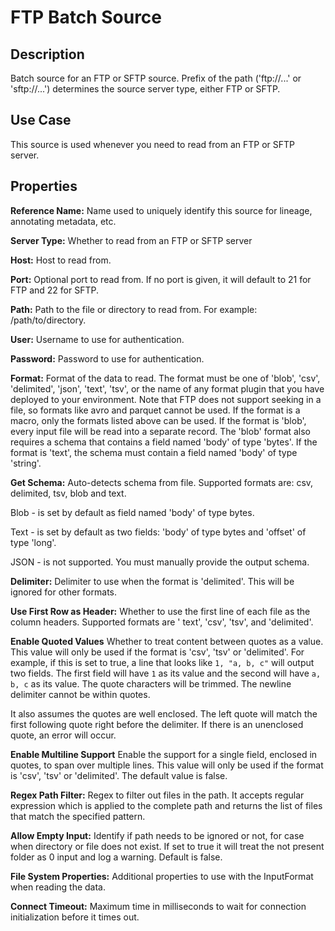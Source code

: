 # FTP Batch Source

Description
-----------
Batch source for an FTP or SFTP source. Prefix of the path ('ftp://...' or 'sftp://...') determines the source server
type, either FTP or SFTP.


Use Case
--------
This source is used whenever you need to read from an FTP or SFTP server.


Properties
----------
**Reference Name:** Name used to uniquely identify this source for lineage, annotating metadata, etc.

**Server Type:** Whether to read from an FTP or SFTP server

**Host:** Host to read from.

**Port:** Optional port to read from. If no port is given, it will default to 21 for FTP and 22 for SFTP.

**Path:** Path to the file or directory to read from. For example: /path/to/directory.

**User:** Username to use for authentication.

**Password:** Password to use for authentication.

**Format:** Format of the data to read.
The format must be one of 'blob', 'csv', 'delimited', 'json', 'text', 'tsv', or the
name of any format plugin that you have deployed to your environment. Note that FTP does
not support seeking in a file, so formats like avro and parquet cannot be used.
If the format is a macro, only the formats listed above can be used.
If the format is 'blob', every input file will be read into a separate record.
The 'blob' format also requires a schema that contains a field named 'body' of type 'bytes'.
If the format is 'text', the schema must contain a field named 'body' of type 'string'.

**Get Schema:** Auto-detects schema from file. Supported formats are: csv, delimited, tsv, blob and text.

Blob - is set by default as field named 'body' of type bytes.

Text - is set by default as two fields: 'body' of type bytes and 'offset' of type 'long'.

JSON - is not supported. You must manually provide the output schema.

**Delimiter:** Delimiter to use when the format is 'delimited'. This will be ignored for other formats.

**Use First Row as Header:** Whether to use the first line of each file as the column headers. Supported formats are '
text', 'csv', 'tsv', and 'delimited'.

**Enable Quoted Values** Whether to treat content between quotes as a value. This value will only be used if the format
is 'csv', 'tsv' or 'delimited'. For example, if this is set to true, a line that looks like `1, "a, b, c"` will output
two fields.
The first field will have `1` as its value and the second will have `a, b, c` as its value. The quote characters will be
trimmed.
The newline delimiter cannot be within quotes.

It also assumes the quotes are well enclosed. The left quote will match the first following quote right before the
delimiter. If there is an
unenclosed quote, an error will occur.

**Enable Multiline Support** Enable the support for a single field, enclosed in quotes, to span over multiple lines.
This value will only be used if the format is 'csv', 'tsv' or 'delimited'. The default value is false.

**Regex Path Filter:** Regex to filter out files in the path. It accepts regular expression which is applied to the
complete
path and returns the list of files that match the specified pattern.

**Allow Empty Input:** Identify if path needs to be ignored or not, for case when directory or file does not
exist. If set to true it will treat the not present folder as 0 input and log a warning. Default is false.

**File System Properties:** Additional properties to use with the InputFormat when reading the data.

**Connect Timeout:** Maximum time in milliseconds to wait for connection initialization before it times out.

